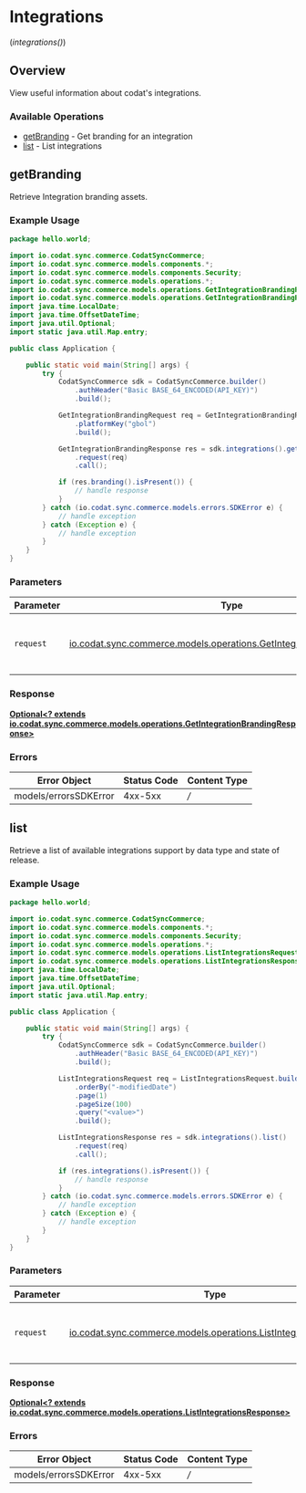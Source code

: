 # Integrations
(*integrations()*)

## Overview

View useful information about codat's integrations.

### Available Operations

* [getBranding](#getbranding) - Get branding for an integration
* [list](#list) - List integrations

## getBranding

Retrieve Integration branding assets.

### Example Usage

```java
package hello.world;

import io.codat.sync.commerce.CodatSyncCommerce;
import io.codat.sync.commerce.models.components.*;
import io.codat.sync.commerce.models.components.Security;
import io.codat.sync.commerce.models.operations.*;
import io.codat.sync.commerce.models.operations.GetIntegrationBrandingRequest;
import io.codat.sync.commerce.models.operations.GetIntegrationBrandingResponse;
import java.time.LocalDate;
import java.time.OffsetDateTime;
import java.util.Optional;
import static java.util.Map.entry;

public class Application {

    public static void main(String[] args) {
        try {
            CodatSyncCommerce sdk = CodatSyncCommerce.builder()
                .authHeader("Basic BASE_64_ENCODED(API_KEY)")
                .build();

            GetIntegrationBrandingRequest req = GetIntegrationBrandingRequest.builder()
                .platformKey("gbol")
                .build();

            GetIntegrationBrandingResponse res = sdk.integrations().getBranding()
                .request(req)
                .call();

            if (res.branding().isPresent()) {
                // handle response
            }
        } catch (io.codat.sync.commerce.models.errors.SDKError e) {
            // handle exception
        } catch (Exception e) {
            // handle exception
        }
    }
}
```

### Parameters

| Parameter                                                                                                                          | Type                                                                                                                               | Required                                                                                                                           | Description                                                                                                                        |
| ---------------------------------------------------------------------------------------------------------------------------------- | ---------------------------------------------------------------------------------------------------------------------------------- | ---------------------------------------------------------------------------------------------------------------------------------- | ---------------------------------------------------------------------------------------------------------------------------------- |
| `request`                                                                                                                          | [io.codat.sync.commerce.models.operations.GetIntegrationBrandingRequest](../../models/operations/GetIntegrationBrandingRequest.md) | :heavy_check_mark:                                                                                                                 | The request object to use for the request.                                                                                         |


### Response

**[Optional<? extends io.codat.sync.commerce.models.operations.GetIntegrationBrandingResponse>](../../models/operations/GetIntegrationBrandingResponse.md)**
### Errors

| Error Object          | Status Code           | Content Type          |
| --------------------- | --------------------- | --------------------- |
| models/errorsSDKError | 4xx-5xx               | */*                   |

## list

Retrieve a list of available integrations support by data type and state of release.

### Example Usage

```java
package hello.world;

import io.codat.sync.commerce.CodatSyncCommerce;
import io.codat.sync.commerce.models.components.*;
import io.codat.sync.commerce.models.components.Security;
import io.codat.sync.commerce.models.operations.*;
import io.codat.sync.commerce.models.operations.ListIntegrationsRequest;
import io.codat.sync.commerce.models.operations.ListIntegrationsResponse;
import java.time.LocalDate;
import java.time.OffsetDateTime;
import java.util.Optional;
import static java.util.Map.entry;

public class Application {

    public static void main(String[] args) {
        try {
            CodatSyncCommerce sdk = CodatSyncCommerce.builder()
                .authHeader("Basic BASE_64_ENCODED(API_KEY)")
                .build();

            ListIntegrationsRequest req = ListIntegrationsRequest.builder()
                .orderBy("-modifiedDate")
                .page(1)
                .pageSize(100)
                .query("<value>")
                .build();

            ListIntegrationsResponse res = sdk.integrations().list()
                .request(req)
                .call();

            if (res.integrations().isPresent()) {
                // handle response
            }
        } catch (io.codat.sync.commerce.models.errors.SDKError e) {
            // handle exception
        } catch (Exception e) {
            // handle exception
        }
    }
}
```

### Parameters

| Parameter                                                                                                              | Type                                                                                                                   | Required                                                                                                               | Description                                                                                                            |
| ---------------------------------------------------------------------------------------------------------------------- | ---------------------------------------------------------------------------------------------------------------------- | ---------------------------------------------------------------------------------------------------------------------- | ---------------------------------------------------------------------------------------------------------------------- |
| `request`                                                                                                              | [io.codat.sync.commerce.models.operations.ListIntegrationsRequest](../../models/operations/ListIntegrationsRequest.md) | :heavy_check_mark:                                                                                                     | The request object to use for the request.                                                                             |


### Response

**[Optional<? extends io.codat.sync.commerce.models.operations.ListIntegrationsResponse>](../../models/operations/ListIntegrationsResponse.md)**
### Errors

| Error Object          | Status Code           | Content Type          |
| --------------------- | --------------------- | --------------------- |
| models/errorsSDKError | 4xx-5xx               | */*                   |
